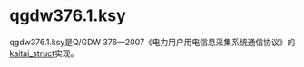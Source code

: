 # qgdw376.1.ksy
qgdw376.1.ksy是Q/GDW 376—2007《电力用户用电信息采集系统通信协议》的[kaitai_struct](https://github.com/kaitai-io/kaitai_struct)实现。
